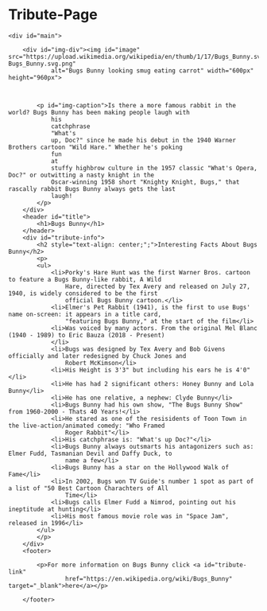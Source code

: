 # Tribute-Page

<!DOCTYPE html>
<html>

<head>
    <meta charset="utf-8">
    <title>Tribute Page</title>
    
</head>


<body>
    
    <div id="main">

        <div id="img-div"><img id="image" src="https://upload.wikimedia.org/wikipedia/en/thumb/1/17/Bugs_Bunny.svg/1200px-Bugs_Bunny.svg.png"
                alt="Bugs Bunny looking smug eating carrot" width="600px" height="960px">



            <p id="img-caption">Is there a more famous rabbit in the world? Bugs Bunny has been making people laugh with
                his
                catchphrase
                "What's
                up, Doc?" since he made his debut in the 1940 Warner Brothers cartoon "Wild Hare." Whether he's poking
                fun
                at
                stuffy highbrow culture in the 1957 classic "What's Opera, Doc?" or outwitting a nasty knight in the
                Oscar-winning 1958 short "Knighty Knight, Bugs," that rascally rabbit Bugs Bunny always gets the last
                laugh!
            </p>
        </div>
        <header id="title">
            <h1>Bugs Bunny</h1>
        </header>
        <div id="tribute-info">
            <h2 style="text-align: center;";">Interesting Facts About Bugs Bunny</h2>
            <p>
            <ul>
                <li>Porky's Hare Hunt was the first Warner Bros. cartoon to feature a Bugs Bunny-like rabbit, A Wild
                    Hare, directed by Tex Avery and released on July 27, 1940, is widely considered to be the first
                    official Bugs Bunny cartoon.</li>
                <li>Elmer's Pet Rabbit (1941), is the first to use Bugs' name on-screen: it appears in a title card,
                    "featuring Bugs Bunny," at the start of the film</li>
                <li>Was voiced by many actors. From the original Mel Blanc (1940 - 1989) to Eric Bauza (2018 - Present)
                </li>
                <li>Bugs was designed by Tex Avery and Bob Givens officially and later redesigned by Chuck Jones and
                    Robert McKimson</li>
                <li>His Height is 3'3" but including his ears he is 4'0"</li>
                <li>He has had 2 significant others: Honey Bunny and Lola Bunny</li>
                <li>He has one relative, a nephew: Clyde Bunny</li>
                <li>Bugs Bunny had his own show, "The Bugs Bunny Show" from 1960-2000 - Thats 40 Years!</li>
                <li>He stared as one of the resisidents of Toon Town in the live-action/animated comedy: "Who Framed
                    Roger Rabbit"</li>
                <li>His catchphrase is: "What's up Doc?"</li>
                <li>Bugs Bunny always outsmarts his antagonizers such as: Elmer Fudd, Tasmanian Devil and Daffy Duck, to
                    name a few</li>
                <li>Bugs Bunny has a star on the Hollywood Walk of Fame</li>
                <li>In 2002, Bugs won TV Guide's number 1 spot as part of a list of "50 Best Cartoon Charachters of All
                    Time</li>
                <li>Bugs calls Elmer Fudd a Nimrod, pointing out his ineptitude at hunting</li>
                <li>His most famous movie role was in "Space Jam", released in 1996</li>
            </ul>
            </p>
        </div>
        <footer>

            <p>For more information on Bugs Bunny click <a id="tribute-link"
                    href="https://en.wikipedia.org/wiki/Bugs_Bunny" target="_blank">here</a></p>

        </footer>

</body>

</html>

